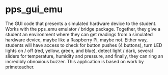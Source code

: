 # pps_gui_emu
The GUI code that presents a simulated hardware device to the student.  Works with the pps_emu emulator / bridge package.  Together, they give a student an environment where they can get readings from a simulated hardware device, maybe like a Raspberry Pi, maybe not.  Either way, students will have access to check for button pushes (4 buttons), turn LED lights on / off (red, yellow, green, and blue), detect light / dark, several sliders for temperature, humidity and pressure, and finally, they can ring an incredibly obnoxious buzzer. This application is based on work by primeteacher.
